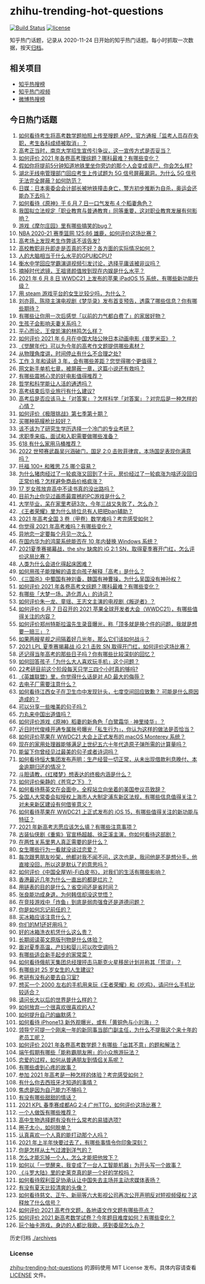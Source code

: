 # zhihu-trending-hot-questions

[![Build Status](https://github.com/justjavac/zhihu-trending-hot-questions/workflows/ci/badge.svg?branch=master)](https://github.com/justjavac/zhihu-trending-hot-questions/actions)
[![license](https://img.shields.io/github/license/justjavac/zhihu-trending-hot-questions)](https://github.com/justjavac/zhihu-trending-hot-questions/blob/master/LICENSE)

知乎热门话题，记录从 2020-11-24 日开始的知乎热门话题。每小时抓取一次数据，按天[归档](./archives)。

## 相关项目

- [知乎热搜榜](https://github.com/justjavac/zhihu-trending-top-search)
- [知乎热门视频](https://github.com/justjavac/zhihu-trending-hot-video)
- [微博热搜榜](https://github.com/justjavac/weibo-trending-hot-search)

## 今日热门话题

<!-- BEGIN -->
<!-- 最后更新时间 Tue Jun 08 2021 15:20:48 GMT+0800 (China Standard Time) -->

1. [如何看待考生将高考数学题拍照上传至搜题
   APP，官方通报「监考人员存在失职，考生各科成绩被取消」？](https://www.zhihu.com/question/463826989)
2. [高考正当时，南京大学招生宣传引争议，这一宣传方式是否妥当？](https://www.zhihu.com/question/463702038)
3. [如何评价 2021 年各卷高考理综题？哪科最难？有哪些变化？](https://www.zhihu.com/question/463595895)
4. [假如你将提前5分钟知道地铁里坐你旁边的那个人会变成丧尸，你会怎么样?](https://www.zhihu.com/question/463723763)
5. [湖北无线电管理部门回应考生上传试题为 5G 信号屏蔽漏洞，为什么 5G
   信号无法完全屏蔽？如何防范？](https://www.zhihu.com/question/463853973)
6. [日媒：日本奥委会会计部长被地铁撞击身亡，警方初步推断为自杀，奥运会还能办下去吗？](https://www.zhihu.com/question/463640863)
7. [如何看待《原神》于 6 月 7 日一口气发布 4 个稻妻角色？](https://www.zhihu.com/question/463756441)
8. [我国拟立法规定「职业教育与普通教育」同等重要，这对职业教育发展有何影响？](https://www.zhihu.com/question/463692657)
9. [游戏《摩尔庄园》里有哪些搞笑的bug？](https://www.zhihu.com/question/463178196)
10. [NBA 2020-21 赛季篮网 125:86
    雄鹿，如何评价这场比赛？](https://www.zhihu.com/question/463800490)
11. [高考场上发现考生作弊该不该告发?](https://www.zhihu.com/question/463567379)
12. [高校教职非升即走是否真的不好？各方面的实际情况如何？](https://www.zhihu.com/question/461415192)
13. [人的大脑相当于什么水平的GPU和CPU?](https://www.zhihu.com/question/404006982)
14. [衡水中学回应学霸演讲视频引发讨论，选择平庸该被非议吗？](https://www.zhihu.com/question/462967509)
15. [摘掉时代滤镜，王祖贤颜值放到现在内娱是什么水平？](https://www.zhihu.com/question/460820502)
16. [2021 年 6 月 8 日 WWDC21 上发布的苹果 iPadOS 15
    系统，有哪些新功能升级？](https://www.zhihu.com/question/463792155)
17. [用 steam 游戏平台的女生比较少吗，为什么？](https://www.zhihu.com/question/451787400)
18. [刘亦菲、陈晓主演电视剧《梦华录》发布首支预告，透露了哪些信息？你有哪些期待？](https://www.zhihu.com/question/463707226)
19. [有哪些让你用一次后感觉「以前的力气都白费了」的家居好物？](https://www.zhihu.com/question/420760487)
20. [生孩子会影响夫妻关系吗？](https://www.zhihu.com/question/369792300)
21. [平心而论，王俊凯演的林鸣怎么样？](https://www.zhihu.com/question/463762791)
22. [如何评价 2021 年 6
    月在中国大陆公映日本动画电影《普罗米亚》？](https://www.zhihu.com/question/462217273)
23. [《觉醒年代》可以为今年的高考作文题提供哪些素材？](https://www.zhihu.com/question/463608592)
24. [从物理角度讲，时间停止有什么不合理之处?](https://www.zhihu.com/question/463532554)
25. [工作 3 年和读研 3 年，会有哪些差距？您觉得哪个更值得？](https://www.zhihu.com/question/463621272)
26. [网文新手单机七章，被屏蔽一章，这篇小说还有救吗？](https://www.zhihu.com/question/463752977)
27. [有哪些震撼心灵的好电影值得推荐？](https://www.zhihu.com/question/353914676)
28. [哲学和科学能让人活的通透吗？](https://www.zhihu.com/question/463258300)
29. [高考结束后毕业旅行有什么建议?](https://www.zhihu.com/question/459962607)
30. [高考后是否应该马上「对答案」？怎样科学「对答案」？对完后是一种怎样的心情？](https://www.zhihu.com/question/463614773)
31. [如何评价《极限挑战》第七季第十期？](https://www.zhihu.com/question/463503577)
32. [买哪种筋膜枪比较好？](https://www.zhihu.com/question/376327980)
33. [该不该为了研究生学历选择一个冷门的专业考研？](https://www.zhihu.com/question/458850143)
34. [求职季来临，面试和入职需要做哪些准备？](https://www.zhihu.com/question/462924309)
35. [618 有什么家用马桶推荐？](https://www.zhihu.com/question/280899557)
36. [2022 世预赛武磊吴兴涵破门，国足 2:0
    击败菲律宾，本场国足表现你满意吗？](https://www.zhihu.com/question/463795476)
37. [托福 100+ 和雅思 7.5 哪个容易？](https://www.zhihu.com/question/26489793)
38. [为什么猪肉经过了一轮疯涨又回到了十元，房价经过了一轮疯涨为啥还没回归正常价格？怎样避免商品价格疯涨？](https://www.zhihu.com/question/463497801)
39. [17 岁女孩放弃高中不读书真的没出路吗？](https://www.zhihu.com/question/456404042)
40. [目前为止你见过画质最震撼的PC游戏是什么？](https://www.zhihu.com/question/334549140)
41. [大学毕业，呆在家里考研3次，今年三战又失败了，怎么办？](https://www.zhihu.com/question/41692093)
42. [《王者荣耀》里为什么排位总有人把把ban辅助？](https://www.zhihu.com/question/461168119)
43. [2021 年高考全国 3 卷（甲卷）数学难吗？考完感受如何？](https://www.zhihu.com/question/463705913)
44. [你觉得 2021 年高考难吗？有哪些变化？](https://www.zhihu.com/question/463675479)
45. [异地恋一定要每个月见一次么？](https://www.zhihu.com/question/459310231)
46. [在国内华为的鸿蒙系统能否在 10 年内替换 Windows
    系统？](https://www.zhihu.com/question/462366986)
47. [2021夏季赛揭幕战，the shy 缺席的 iG 2:1
    SN，取得夏季赛开门红，怎么评价这局比赛？](https://www.zhihu.com/question/463714199)
48. [人类为什么会进化得起床困难？](https://www.zhihu.com/question/463105583)
49. [如何用孩子能理解的语言向孩子解释「高考」是什么？](https://www.zhihu.com/question/463208698)
50. [《三国杀》中蜀国有神刘备，魏国有神曹操，为什么吴国没有神孙权？](https://www.zhihu.com/question/463422109)
51. [如何评价 2021 年各卷高考文综题？哪科最难？有哪些变化？](https://www.zhihu.com/question/463595992)
52. [有哪些「大梦一场，造化弄人」的诗词？](https://www.zhihu.com/question/446679548)
53. [如何评价朱一龙、童瑶、王志文主演的电视剧《叛逆者》？](https://www.zhihu.com/question/388601614)
54. [如何评价 6 月 7 日召开的 2021
    苹果全球开发者大会（WWDC21），有哪些值得关注的内容？](https://www.zhihu.com/question/463764581)
55. [如何评价郑州特斯拉温先生录音曝光，称「顶多就是换个件的问题，我就是想要一赔三」？](https://www.zhihu.com/question/463510939)
56. [如果两艘星舰之间隔着好几光年，那么它们该如何战斗？](https://www.zhihu.com/question/462878987)
57. [2021 LPL 夏季赛揭幕战 iG 2:1 击败 SN
    取得开门红，如何评价这场比赛？](https://www.zhihu.com/question/463732484)
58. [还记得当年高考的那些日子吗？你有哪些比较深刻的回忆？](https://www.zhihu.com/question/463608450)
59. [如何回答孩子「为什么大人喜欢玩手机」这个问题？](https://www.zhihu.com/question/447361406)
60. [22考研目前这个阶段每天只学三四个小时真的够吗?](https://www.zhihu.com/question/456380899)
61. [《英雄联盟》里，你觉得什么话是对 AD 最大的侮辱？](https://www.zhihu.com/question/457722320)
62. [去电子厂需要注意什么？](https://www.zhihu.com/question/455726048)
63. [如何看待江西女子在卫生巾中发现针头，七度空间回应致歉？
    可能是什么原因造成的？](https://www.zhihu.com/question/463438703)
64. [可以分享一些唯美的句子吗？](https://www.zhihu.com/question/462072956)
65. [力丸来中国出道值吗？](https://www.zhihu.com/question/463265371)
66. [如何评价游戏《原神》稻妻的新角色「白鹭霜华 · 神里绫华」？](https://www.zhihu.com/question/463721778)
67. [近日时代俊峰开通专属账号曝光「私生行为」，你认为这样的做法是否恰当？](https://www.zhihu.com/question/463796878)
68. [如何评价苹果在 WWDC21 大会上正式发布的 macOS Monterey
    系统？](https://www.zhihu.com/question/463794403)
69. [现在的家用处理器能够满足上世纪五六十年代造原子弹所需的计算量吗？](https://www.zhihu.com/question/463181858)
70. [能留下你曾经见过最美的句子或者诗词吗？](https://www.zhihu.com/question/459338437)
71. [如何看待恒大集团发布声明：生产经营一切正常，从未出现借款利息晚付、本金逾期归还的情况？](https://www.zhihu.com/question/463617349)
72. [斗胆请教，《红楼梦》想表达的终极内涵是什么？](https://www.zhihu.com/question/54833966)
73. [如何评价柴静的《苍穹之下》？](https://www.zhihu.com/question/28502197)
74. [如何看待蔡英文在会面中，全程站立向坐着的美国参议员致辞？](https://www.zhihu.com/question/463513769)
75. [全国人大常委会拟授权上海市人大制定浦东新区法规，有哪些信息值得关注？对未来新区建设有何借鉴意义？](https://www.zhihu.com/question/463693326)
76. [如何看待苹果在 WWDC21 上正式发布的 iOS
    15，有哪些值得关注的新功能与特征？](https://www.zhihu.com/question/463789707)
77. [2021 年新高考志愿应该怎么填？有哪些注意事项？](https://www.zhihu.com/question/450148450)
78. [古装仙侠剧《重紫》官宣杨超越、徐正溪主演，你如何看待这部剧？](https://www.zhihu.com/question/463617982)
79. [在两性关系里男人真正需要的是什么？](https://www.zhihu.com/question/319606888)
80. [女生哪些行为一看就没谈过恋爱？](https://www.zhihu.com/question/274051741)
81. [每次跟男朋友吵架，他都对我不闻不问，这次也是，我问他是不是想分手，他直接没回，所以这是默认了的意思吗？](https://www.zhihu.com/question/303113863)
82. [如何评价《中国全屋Wi-Fi白皮书》，对我们的生活有哪些影响？](https://www.zhihu.com/question/463705015)
83. [香港最近几年为什么一直出的都是烂片？](https://www.zhihu.com/question/462877536)
84. [用链表的目的是什么？省空间还是省时间？](https://www.zhihu.com/question/31082722)
85. [张良能功成身退，为何韩信却没这觉悟？](https://www.zhihu.com/question/440992178)
86. [在竞技游戏中「炸鱼」到底是弱肉强食还是道德问题？](https://www.zhihu.com/question/307041782)
87. [你是如何忘记前任的？](https://www.zhihu.com/question/462186615)
88. [买冰箱应该注意什么？](https://www.zhihu.com/question/20178469)
89. [你们的M1还好用吗？](https://www.zhihu.com/question/447835410)
90. [好的冰箱洗衣机凭什么这么贵？](https://www.zhihu.com/question/463416036)
91. [长期阅读英文原版刊物是什么体验？](https://www.zhihu.com/question/264023044)
92. [面对夏季高温，产妇和婴儿可以吹空调吗？](https://www.zhihu.com/question/461128140)
93. [有哪些适合新手起步的家常菜？](https://www.zhihu.com/question/28304820)
94. [如何看待俄航天集团总经理抨击马斯克火星移民计划并称其「荒谬」？](https://www.zhihu.com/question/463587174)
95. [有哪些对 25 岁女生的人生建议?](https://www.zhihu.com/question/447599541)
96. [考研有没有必要去自习室?](https://www.zhihu.com/question/407177379)
97. [想买一个 2000
    左右的手机用来玩《王者荣耀》和《吃鸡》，请问什么手机比较适合？](https://www.zhihu.com/question/458078419)
98. [请问长大以后的世界是什么样的？](https://www.zhihu.com/question/462575562)
99. [如何放弃一个很喜欢很喜欢的人?](https://www.zhihu.com/question/461564379)
100. [如何提升自己的幽默感？](https://www.zhihu.com/question/19568671)
101. [如何看待 iPhone13
     新外观曝光，或有「黄铜色与小刘海」？](https://www.zhihu.com/question/463358441)
102. [领导宁可提一个刚来一年的新同事当部门副主任，为什么不提我这个来十年的老员工呢？](https://www.zhihu.com/question/458785731)
103. [如何评价 2021
     年各卷高考数学题？有哪些「出其不意」的题和解法？](https://www.zhihu.com/question/463527743)
104. [端午假期有哪些「能称霸朋友圈」的小众旅游玩法？](https://www.zhihu.com/question/463262656)
105. [恋爱的过程，如何从普通朋友到情侣关系呢？](https://www.zhihu.com/question/25316274)
106. [有哪些虐到心疼的故事？](https://www.zhihu.com/question/459608042)
107. [参加 2021 年高考是一种怎样的体验？考完感受如何？](https://www.zhihu.com/question/463586362)
108. [有什么你去西班牙才知道的事情？](https://www.zhihu.com/question/340140889)
109. [焦虑是因为自己能力不够吗？](https://www.zhihu.com/question/313138680)
110. [有没有哪些甜甜的情话？](https://www.zhihu.com/question/460123635)
111. [2021 KPL 春季赛成都AG 2:4
     广州TTG，如何评价这场比赛？](https://www.zhihu.com/question/463484387)
112. [一个人做饭有哪些推荐？](https://www.zhihu.com/question/24523223)
113. [高中生物选择题有没有什么常考的易错选项?](https://www.zhihu.com/question/447231694)
114. [圈子太小，如何脱单？](https://www.zhihu.com/question/28757606)
115. [认真喜欢一个人真的能打动那个人吗？](https://www.zhihu.com/question/371261725)
116. [2021 年上半年快要过去了，有哪些事情令你印象深刻？](https://www.zhihu.com/question/463406631)
117. [你是怎样从土气过渡到洋气的？](https://www.zhihu.com/question/267705489)
118. [怎么才能忘掉一个人，怎么才能把他放下？](https://www.zhihu.com/question/462483327)
119. [如何以「一觉醒来，我变成了一台人工智能机器」为开头写一个故事？](https://www.zhihu.com/question/462394457)
120. [《斗罗大陆》里的史莱克真的是一个好的学校吗？](https://www.zhihu.com/question/401677351)
121. [如何看待叙利亚足协承认让中国失去主场并主动求媒体表扬？](https://www.zhihu.com/question/463409034)
122. [有没有夏天比较清爽的头像？](https://www.zhihu.com/question/456333095)
123. [如何看待慈文、正午、新丽等六大影视公司再次公开声明反对短视频侵权？这释放了什么信号？](https://www.zhihu.com/question/463579622)
124. [如何评价 2021 高考作文题，各地语文作文题有哪些亮点？](https://www.zhihu.com/question/463569578)
125. [如何评价 2021
     新高考数学试卷？今年题目难度如何？有哪些变化？](https://www.zhihu.com/question/463698634)
126. [玩个抽卡游戏，身边的人都比我欧，感到委屈怎么办？](https://www.zhihu.com/question/462515325)

<!-- END -->

历史归档 [./archives](./archives)

### License

[zhihu-trending-hot-questions](https://github.com/justjavac/zhihu-trending-hot-questions)
的源码使用 MIT License 发布。具体内容请查看 [LICENSE](./LICENSE) 文件。
